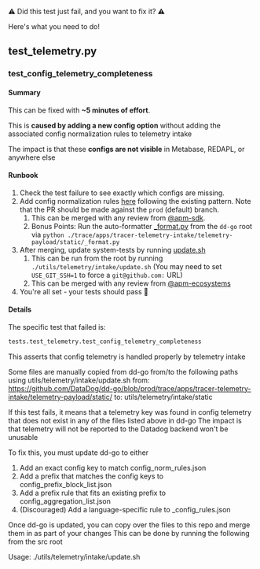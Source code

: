 ⚠️ Did this test just fail, and you want to fix it? ⚠️

Here's what you need to do!

## test_telemetry.py

### test_config_telemetry_completeness

#### Summary

This can be fixed with **~5 minutes of effort**.

This is **caused by adding a new config option** without adding the associated config normalization rules to telemetry intake

The impact is that these **configs are not visible** in Metabase, REDAPL, or anywhere else

#### Runbook

1. Check the test failure to see exactly which configs are missing.
2. Add config normalization rules [here](https://github.com/DataDog/dd-go/tree/prod/trace/apps/tracer-telemetry-intake/telemetry-payload/static/) following the existing pattern. Note that the PR should be made against the `prod` (default) branch.
   1. This can be merged with any review from [@apm-sdk](https://github.com/orgs/DataDog/teams/apm-sdk).
   2. Bonus Points: Run the auto-formatter [_format.py](https://github.com/DataDog/dd-go/blob/prod/trace/apps/tracer-telemetry-intake/telemetry-payload/static/_format.py) from the `dd-go` root via `python ./trace/apps/tracer-telemetry-intake/telemetry-payload/static/_format.py`
3. After merging, update system-tests by running [update.sh](/utils/telemetry/intake/update.sh)
   1. This can be run from the root by running `./utils/telemetry/intake/update.sh` (You may need to set `USE_GIT_SSH=1` to force a `git@github.com:` URL)
   2. This can be merged with any review from [@apm-ecosystems](https://github.com/orgs/DataDog/teams/apm-ecosystems)
4. You're all set - your tests should pass 🏁

#### Details
The specific test that failed is:

```python
tests.test_telemetry.test_config_telemetry_completeness
```

This asserts that config telemetry is handled properly by telemetry intake

Some files are manually copied from dd-go from/to the following paths using utils/telemetry/intake/update.sh
from: https://github.com/DataDog/dd-go/blob/prod/trace/apps/tracer-telemetry-intake/telemetry-payload/static/
to: utils/telemetry/intake/static

If this test fails, it means that a telemetry key was found in config telemetry that does not
exist in any of the files listed above in dd-go
The impact is that telemetry will not be reported to the Datadog backend won't be unusable

To fix this, you must update dd-go to either
1) Add an exact config key to match config_norm_rules.json
2) Add a prefix that matches the config keys to config_prefix_block_list.json
3) Add a prefix rule that fits an existing prefix to config_aggregation_list.json
4) (Discouraged) Add a language-specific rule to <lang>_config_rules.json

Once dd-go is updated, you can copy over the files to this repo and merge them in as part of your changes
This can be done by running the following from the src root

Usage: ./utils/telemetry/intake/update.sh
